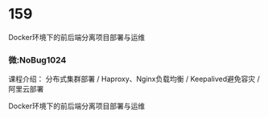 # 159
Docker环境下的前后端分离项目部署与运维
### 微:NoBug1024 


课程介绍：
分布式集群部署 / Haproxy、Nginx负载均衡 / Keepalived避免容灾 / 阿里云部署

Docker环境下的前后端分离项目部署与运维
